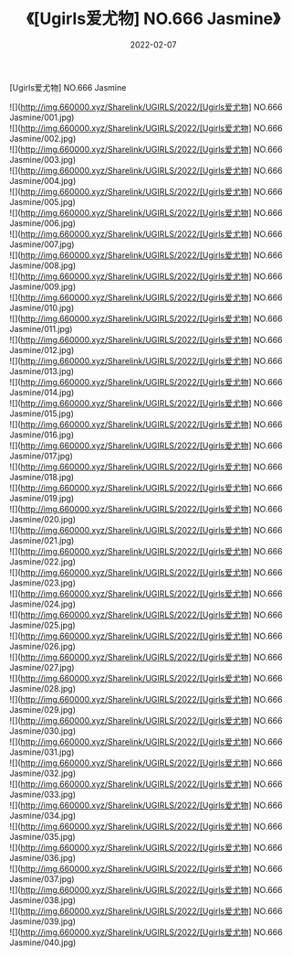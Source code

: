 ﻿---
layout: post
title:  《[Ugirls爱尤物] NO.666 Jasmine》
date:   2022-02-07
img: http://img.660000.xyz/Sharelink/UGIRLS/2022/[Ugirls爱尤物] NO.666 Jasmine/000.jpg
categories: [美女, 清纯, 唯美]
---

[Ugirls爱尤物] NO.666 Jasmine

 ![](http://img.660000.xyz/Sharelink/UGIRLS/2022/[Ugirls爱尤物] NO.666 Jasmine/001.jpg) <br>![](http://img.660000.xyz/Sharelink/UGIRLS/2022/[Ugirls爱尤物] NO.666 Jasmine/002.jpg) <br>![](http://img.660000.xyz/Sharelink/UGIRLS/2022/[Ugirls爱尤物] NO.666 Jasmine/003.jpg) <br>![](http://img.660000.xyz/Sharelink/UGIRLS/2022/[Ugirls爱尤物] NO.666 Jasmine/004.jpg) <br>![](http://img.660000.xyz/Sharelink/UGIRLS/2022/[Ugirls爱尤物] NO.666 Jasmine/005.jpg) <br>![](http://img.660000.xyz/Sharelink/UGIRLS/2022/[Ugirls爱尤物] NO.666 Jasmine/006.jpg) <br>![](http://img.660000.xyz/Sharelink/UGIRLS/2022/[Ugirls爱尤物] NO.666 Jasmine/007.jpg) <br>![](http://img.660000.xyz/Sharelink/UGIRLS/2022/[Ugirls爱尤物] NO.666 Jasmine/008.jpg) <br>![](http://img.660000.xyz/Sharelink/UGIRLS/2022/[Ugirls爱尤物] NO.666 Jasmine/009.jpg) <br>![](http://img.660000.xyz/Sharelink/UGIRLS/2022/[Ugirls爱尤物] NO.666 Jasmine/010.jpg) <br>![](http://img.660000.xyz/Sharelink/UGIRLS/2022/[Ugirls爱尤物] NO.666 Jasmine/011.jpg) <br>![](http://img.660000.xyz/Sharelink/UGIRLS/2022/[Ugirls爱尤物] NO.666 Jasmine/012.jpg) <br>![](http://img.660000.xyz/Sharelink/UGIRLS/2022/[Ugirls爱尤物] NO.666 Jasmine/013.jpg) <br>![](http://img.660000.xyz/Sharelink/UGIRLS/2022/[Ugirls爱尤物] NO.666 Jasmine/014.jpg) <br>![](http://img.660000.xyz/Sharelink/UGIRLS/2022/[Ugirls爱尤物] NO.666 Jasmine/015.jpg) <br>![](http://img.660000.xyz/Sharelink/UGIRLS/2022/[Ugirls爱尤物] NO.666 Jasmine/016.jpg) <br>![](http://img.660000.xyz/Sharelink/UGIRLS/2022/[Ugirls爱尤物] NO.666 Jasmine/017.jpg) <br>![](http://img.660000.xyz/Sharelink/UGIRLS/2022/[Ugirls爱尤物] NO.666 Jasmine/018.jpg) <br>![](http://img.660000.xyz/Sharelink/UGIRLS/2022/[Ugirls爱尤物] NO.666 Jasmine/019.jpg) <br>![](http://img.660000.xyz/Sharelink/UGIRLS/2022/[Ugirls爱尤物] NO.666 Jasmine/020.jpg) <br>![](http://img.660000.xyz/Sharelink/UGIRLS/2022/[Ugirls爱尤物] NO.666 Jasmine/021.jpg) <br>![](http://img.660000.xyz/Sharelink/UGIRLS/2022/[Ugirls爱尤物] NO.666 Jasmine/022.jpg) <br>![](http://img.660000.xyz/Sharelink/UGIRLS/2022/[Ugirls爱尤物] NO.666 Jasmine/023.jpg) <br>![](http://img.660000.xyz/Sharelink/UGIRLS/2022/[Ugirls爱尤物] NO.666 Jasmine/024.jpg) <br>![](http://img.660000.xyz/Sharelink/UGIRLS/2022/[Ugirls爱尤物] NO.666 Jasmine/025.jpg) <br>![](http://img.660000.xyz/Sharelink/UGIRLS/2022/[Ugirls爱尤物] NO.666 Jasmine/026.jpg) <br>![](http://img.660000.xyz/Sharelink/UGIRLS/2022/[Ugirls爱尤物] NO.666 Jasmine/027.jpg) <br>![](http://img.660000.xyz/Sharelink/UGIRLS/2022/[Ugirls爱尤物] NO.666 Jasmine/028.jpg) <br>![](http://img.660000.xyz/Sharelink/UGIRLS/2022/[Ugirls爱尤物] NO.666 Jasmine/029.jpg) <br>![](http://img.660000.xyz/Sharelink/UGIRLS/2022/[Ugirls爱尤物] NO.666 Jasmine/030.jpg) <br>![](http://img.660000.xyz/Sharelink/UGIRLS/2022/[Ugirls爱尤物] NO.666 Jasmine/031.jpg) <br>![](http://img.660000.xyz/Sharelink/UGIRLS/2022/[Ugirls爱尤物] NO.666 Jasmine/032.jpg) <br>![](http://img.660000.xyz/Sharelink/UGIRLS/2022/[Ugirls爱尤物] NO.666 Jasmine/033.jpg) <br>![](http://img.660000.xyz/Sharelink/UGIRLS/2022/[Ugirls爱尤物] NO.666 Jasmine/034.jpg) <br>![](http://img.660000.xyz/Sharelink/UGIRLS/2022/[Ugirls爱尤物] NO.666 Jasmine/035.jpg) <br>![](http://img.660000.xyz/Sharelink/UGIRLS/2022/[Ugirls爱尤物] NO.666 Jasmine/036.jpg) <br>![](http://img.660000.xyz/Sharelink/UGIRLS/2022/[Ugirls爱尤物] NO.666 Jasmine/037.jpg) <br>![](http://img.660000.xyz/Sharelink/UGIRLS/2022/[Ugirls爱尤物] NO.666 Jasmine/038.jpg) <br>![](http://img.660000.xyz/Sharelink/UGIRLS/2022/[Ugirls爱尤物] NO.666 Jasmine/039.jpg) <br>![](http://img.660000.xyz/Sharelink/UGIRLS/2022/[Ugirls爱尤物] NO.666 Jasmine/040.jpg) <br>